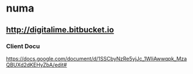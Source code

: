 # numa

## http://digitalime.bitbucket.io

### Client Docu

https://docs.google.com/document/d/1SSCbyNzRe5yjJc_1WliAwwqpk_MzaQBUXd2dKEHyZbA/edit#